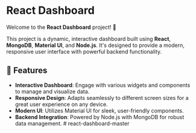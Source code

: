 # React Dashboard

Welcome to the **React Dashboard** project! 🚀

This project is a dynamic, interactive dashboard built using **React**, **MongoDB**, **Material UI**, and **Node.js**. It's designed to provide a modern, responsive user interface with powerful backend functionality.

## 🌟 Features

- **Interactive Dashboard**: Engage with various widgets and components to manage and visualize data.
- **Responsive Design**: Adapts seamlessly to different screen sizes for a great user experience on any device.
- **Modern UI**: Utilizes Material UI for sleek, user-friendly components.
- **Backend Integration**: Powered by Node.js with MongoDB for robust data management.
#   r e a c t - d a s h b o a r d - m a s t e r  
 